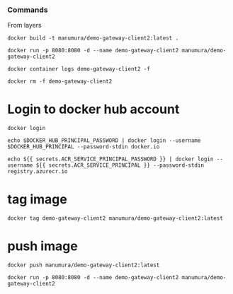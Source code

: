 ### Commands

From layers

``` docker build -t manumura/demo-gateway-client2:latest . ```

``` docker run -p 8080:8080 -d --name demo-gateway-client2 manumura/demo-gateway-client2 ```

``` docker container logs demo-gateway-client2 -f ```

``` docker rm -f demo-gateway-client2 ```

# Login to docker hub account

``` docker login ```

``` echo $DOCKER_HUB_PRINCIPAL_PASSWORD | docker login --username $DOCKER_HUB_PRINCIPAL --password-stdin docker.io ```

``` echo ${{ secrets.ACR_SERVICE_PRINCIPAL_PASSWORD }} | docker login --username ${{ secrets.ACR_SERVICE_PRINCIPAL }} --password-stdin registry.azurecr.io ```

# tag image

``` docker tag demo-gateway-client2 manumura/demo-gateway-client2:latest ```

# push image

``` docker push manumura/demo-gateway-client2:latest ```

``` docker run -p 8080:8080 -d --name demo-gateway-client2 manumura/demo-gateway-client2 ```
